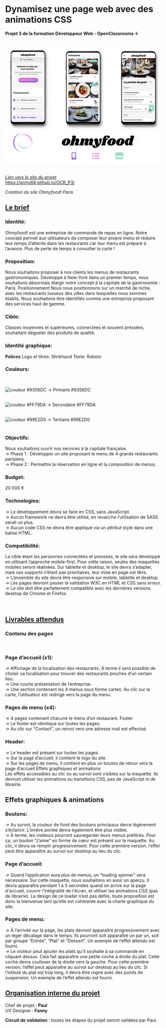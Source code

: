 
<h1>Dynamisez une page web avec des animations CSS</h1>
<b>Projet 3 de la formation Développeur Web - OpenClassrooms ↓</b><br><br><br>


<div style="text-align:center"><img src="img/logo/readme.png" alt="Présentation ohmyfood" width="800"/></div><br>

<em><u>Lien vers le site du projet</u></em><br>
https://grmy68.github.io/OCR_P3/


<em>Création du site Ohmyfood! Paris</em>

<h2><u>Le brief</u></h2>

<h3>Identité:</h3>
Ohmyfood! est une entreprise de commande de repas en ligne. Notre concept permet aux
utilisateurs de composer leur propre menu et réduire leur temps d’attente dans les
restaurants car leur menu est préparé à l’avance. Plus de perte de temps à consulter la carte
!

<h3>Proposition:</h3>
Nous souhaitons proposer à nos clients les menus de restaurants gastronomiques.
Développé à New-York dans un premier temps, nous souhaitons désormais élargir notre
concept à la capitale de la gastronomie : Paris.
Positionnement
Nous nous positionnons sur un marché de niche, avec les restaurants luxueux des villes
dans lesquelles nous sommes établis. Nous souhaitons être identifiés comme une
entreprise proposant des services haut de gamme.

<h3>Cible:</h3>
Classes moyennes et supérieures, connectées et souvent pressées, souhaitant déguster des
produits de qualité.

<h3>Identité graphique:</h3>
<strong>Polices</strong>
Logo et titres: Shrikhand
Texte: Roboto

<h3>Couleurs:</h3><br>


<img src="https://color-hex.org/colors/9356dc.png" alt="couleur #9356DC" width=20px height=20px>&nbsp;→&nbsp;Primaire #9356DC<br><br>


<img src="https://www.colorhexa.com/ff79da.png" alt="couleur #FF79DA" width=20px height=20px>&nbsp;→&nbsp;Secondaire #FF79DA<br><br>


<img src="https://colorate.azurewebsites.net/SwatchColor/99E2D0" alt="couleur #99E2D0" width=20px height=20px>&nbsp;→&nbsp;Tertiaire #99E2D0<br><br>


<h3>Objectifs:</h3>
Nous souhaitons ouvrir nos services à la capitale française.<br>
→ Phase 1 : Développer un site proposant le menu de 4 grands restaurants parisiens.<br>
→ Phase 2 : Permettre la réservation en ligne et la composition de menus.<br>

<h3>Budget:</h3>
20 000 €


<h3>Technologies:</h3>
→ Le développement devra se faire en CSS, sans JavaScript.<br>
→ Aucun framework ne devra être utilisé, en revanche l’utilisation de SASS serait un
plus.<br>
→ Aucun code CSS ne devra être appliqué via un attribut style dans une balise HTML.<br>


<h3>Compatibilité:</h3>
La cible étant les personnes connectées et pressées, le site sera développé en utilisant
l’approche mobile-first. Pour cette raison, seules des maquettes mobiles seront réalisées.
Sur tablette et desktop, le site devra s’adapter, mais ces supports n’étant pas prioritaires,
leur mise en page est libre.<br>
→ L’ensemble du site devra être responsive sur mobile, tablette et desktop.<br>
→ Les pages devront passer la validation W3C en HTML et CSS sans erreur.<br>
→ Le site doit être parfaitement compatible avec les dernières versions desktop de
Chrome et Firefox.<br><br><br>

<h2><u>Livrables attendus</u></h2>
 <h3>Contenu des pages</h3><br>
 
<h3>Page d’accueil (x1):</h3>
→ Affichage de la localisation des restaurants. À terme il sera possible de choisir sa
localisation pour trouver des restaurants proches d’un certain lieu.<br>
→ Une courte présentation de l’entreprise.<br>
→ Une section contenant les 4 menus sous forme cartes. Au clic sur la carte,
l’utilisateur est redirigé vers la page du menu.<br>

<h3>Pages de menu (x4):</h3>
→ 4 pages contenant chacune le menu d’un restaurant.
Footer<br>
→ Le footer est identique sur toutes les pages.<br>
→ Au clic sur “Contact”, un renvoi vers une adresse mail est effectué.<br>

<h3>Header:</h3>
→ Le header est présent sur toutes les pages.<br>
→ Sur la page d’accueil, il contient le logo du site.<br>
→ Sur les pages de menu, il contient en plus un bouton de retour vers la page d’accueil
 Effets graphiques et animations<br>
Les effets accessibles au clic ou au survol sont visibles sur la maquette. Ils devront utiliser
les animations ou transitions CSS, pas de JavaScript ni de librairie.<br>

<h2>Effets graphiques & animations</h2>

<h3>Boutons:</h3>
→ Au survol, la couleur de fond des boutons principaux devra légèrement s’éclaircir.
L’ombre portée devra également être plus visible.<br>
→ À terme, les visiteurs pourront sauvegarder leurs menus préférés. Pour ça, un
bouton "J’aime" en forme de cœur est présent sur la maquette. Au clic, il devra se
remplir progressivement. Pour cette première version, l’effet peut être apparaître au
survol sur desktop au lieu du clic.<br>

<h3>Page d’accueil:</h3>
→ Quand l’application aura plus de menus, un “loading spinner” sera nécessaire. Sur
cette maquette, nous souhaitons en avoir un aperçu. Il devra apparaître pendant 1 à
3 secondes quand on arrive sur la page d'accueil, couvrir l'intégralité de l'écran, et
utiliser les animations CSS (pas de librairie). Le design de ce loader n’est pas défini,
toute proposition est donc la bienvenue tant qu’elle est cohérente avec la charte
graphique du site.<br>

<h3>Pages de menu:</h3>
→ À l’arrivée sur la page, les plats devront apparaître progressivement avec un léger
décalage dans le temps. Ils pourront soit apparaître un par un, soit par groupe
“Entrée”, “Plat” et “Dessert”. Un exemple de l’effet attendu est fourni.<br>
→ Le visiteur peut ajouter les plats qu'il souhaite à sa commande en cliquant dessus.
Cela fait apparaître une petite coche à droite du plat. Cette coche devra coulisser de
la droite vers la gauche. Pour cette première version, l’effet peut apparaître au survol
sur desktop au lieu du clic. Si l’intitulé du plat est trop long, il devra être rogné avec
des points de suspension. Un exemple de l’effet attendu est fourni.<br>

<h2><u>Organisation interne du projet</u></h2>
Chef de projet :<strong> Paul</strong><br>
UX Designer :<strong> Fanny</strong><br>

<strong>Circuit de validation</strong> : toutes les étapes du projet seront validées par Paul.

